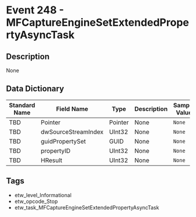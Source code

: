 # Event 248 - MFCaptureEngineSetExtendedPropertyAsyncTask

## Description
None

## Data Dictionary
|Standard Name|Field Name|Type|Description|Sample Value|
|---|---|---|---|---|
|TBD|Pointer|Pointer|None|`None`|
|TBD|dwSourceStreamIndex|UInt32|None|`None`|
|TBD|guidPropertySet|GUID|None|`None`|
|TBD|propertyID|UInt32|None|`None`|
|TBD|HResult|UInt32|None|`None`|

## Tags
* etw_level_Informational
* etw_opcode_Stop
* etw_task_MFCaptureEngineSetExtendedPropertyAsyncTask